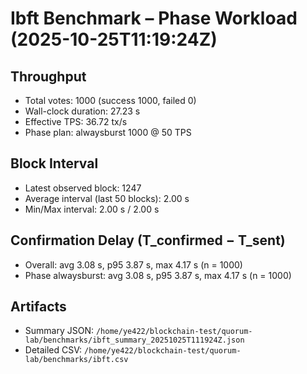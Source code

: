 # Ibft Benchmark – Phase Workload (2025-10-25T11:19:24Z)

## Throughput
- Total votes: 1000 (success 1000, failed 0)
- Wall-clock duration: 27.23 s
- Effective TPS: 36.72 tx/s
- Phase plan: alwaysburst 1000 @ 50 TPS

## Block Interval
- Latest observed block: 1247
- Average interval (last 50 blocks): 2.00 s
- Min/Max interval: 2.00 s / 2.00 s

## Confirmation Delay (T_confirmed − T_sent)
- Overall: avg 3.08 s, p95 3.87 s, max 4.17 s (n = 1000)
- Phase alwaysburst: avg 3.08 s, p95 3.87 s, max 4.17 s (n = 1000)

## Artifacts
- Summary JSON: `/home/ye422/blockchain-test/quorum-lab/benchmarks/ibft_summary_20251025T111924Z.json`
- Detailed CSV: `/home/ye422/blockchain-test/quorum-lab/benchmarks/ibft.csv`
